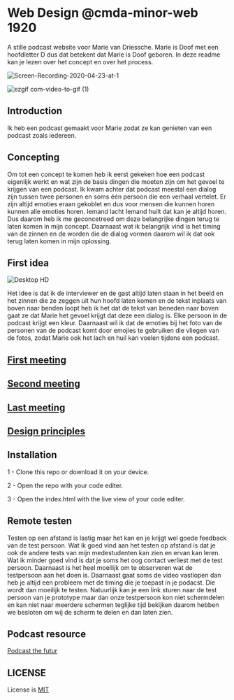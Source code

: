 # Web Design @cmda-minor-web 1920
A stille podcast website voor Marie van Driessche. Marie is Doof met een hoofdletter D dus dat betekent dat Marie is Doof geboren. In deze readme kan je lezen over het concept en over het process.

![Screen-Recording-2020-04-23-at-1](https://user-images.githubusercontent.com/45425087/80097682-f9f80f80-856b-11ea-893f-af2a3089f9ce.gif)

![ezgif com-video-to-gif (1)](https://user-images.githubusercontent.com/45425087/80096239-89e88a00-8569-11ea-9589-9ad39eb0afb8.gif)

## Introduction
Ik heb een podcast gemaakt voor Marie zodat ze kan genieten van een podcast zoals iedereen.

## Concepting 
Om tot een concept te komen heb ik eerst gekeken hoe een podcast eigenlijk werkt en wat zijn de basis dingen die moeten zijn om het gevoel te krijgen van een podcast. Ik kwam achter dat podcast meestal een dialog zijn tussen twee personen en soms één persoon die een verhaal vertelet. Er zijn altijd emoties eraan gekoblet en dus voor mensen die kunnen horen kunnen alle emoties horen. Iemand lacht Iemand huilt dat kan je altijd horen. Dus daarom heb ik me geconcetreed om deze belangrijke dingen terug te laten komen in mijn concept. Daarnaast wat ik belangrijk vind is het timing van de zinnen en de worden die de dialog vormen daarom wil ik dat ook terug laten komen in mijn oplossing.

## First idea
![Desktop HD](https://user-images.githubusercontent.com/45425087/79353885-f517d800-7f3b-11ea-8a70-b9e2d1e36394.png)

Het idee is dat ik de interviewer en de gast altijd laten staan in het beeld en het zinnen die ze zeggen uit hun hoofd laten komen en de tekst inplaats van boven naar benden loopt heb ik het dat de tekst van beneden naar boven gaat ze dat Marie het gevoel krijgt dat deze een dialog is. Elke persoon in de podcast krijgt een kleur. Daarnaast wil ik dat de emoties bij het foto van de personen van de podcast komt door emojies te gebruiken die vliegen van de fotos, zodat Marie ook het lach en huil kan voelen tijdens een podcast.

## [First meeting](https://github.com/MohamadAlGhorani/web-design-1920/wiki/First-meeting) 
## [Second meeting](https://github.com/MohamadAlGhorani/web-design-1920/wiki/Second-meeting)
## [Last meeting](https://github.com/MohamadAlGhorani/web-design-1920/wiki/Last-meeting)
## [Design principles](https://github.com/MohamadAlGhorani/web-design-1920/wiki/Design-principles)

## Installation
1 - Clone this repo or download it on your device.

2 - Open the repo with your code editer.

3 - Open the index.html with the live view of your code editer.

## Remote testen
Testen op een afstand is lastig maar het kan en je krijgt wel goede feedback van de test persoon.
Wat ik goed vind aan het testen op afstand is dat je ook de andere tests van mijn medestudenten kan zien en ervan kan leren.
Wat ik minder goed vind is dat je soms het oog contact verliest met de test persoon. Daarnaast is het heel moeilijk om te observeren wat de testpersoon aan het doen is. Daarnaast gaat soms de video vastlopen dan heb je altijd een probleem met de timing die je toepast in je podacst. Die wordt dan moeilijk te testen. Natuurlijk kan je een link sturen naar de test persoon van je prototype maar dan onze testpersoon kon niet schermdelen en kan niet naar meerdere schermen teglijke tijd bekijken daarom hebben we besloten om wij de scherm te delen en dan laten zien.

## Podcast resource
[Podcast the futur](https://thefutur.com/podcast/075-deep-dive-vulnerability-human-connection)

## LICENSE
License is [MIT](https://github.com/MohamadAlGhorani/web-design-1920/blob/master/LICENSE)
